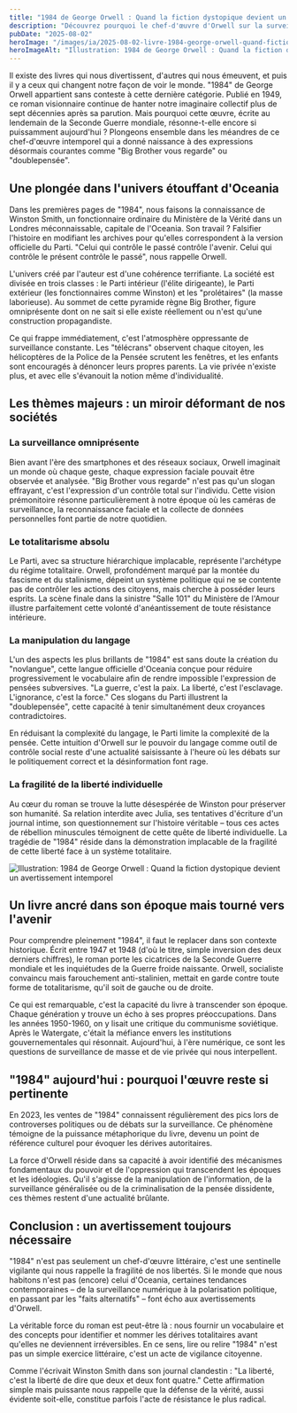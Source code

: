 ```yaml
---
title: "1984 de George Orwell : Quand la fiction dystopique devient un avertissement intemporel"
description: "Découvrez pourquoi le chef-d'œuvre d'Orwell sur la surveillance, le totalitarisme et la manipulation du langage reste d'une actualité saisissante."
pubDate: "2025-08-02"
heroImage: "/images/ia/2025-08-02-livre-1984-george-orwell-quand-fiction-dystopique-devient-avertissement-intemporel-hero/2025-08-02-livre-1984-george-orwell-quand-fiction-dystopique-devient-avertissement-intemporel-hero.png"
heroImageAlt: "Illustration: 1984 de George Orwell : Quand la fiction dystopique devient un avertissement intemporel"
---
```


Il existe des livres qui nous divertissent, d'autres qui nous émeuvent, et puis il y a ceux qui changent notre façon de voir le monde. "1984" de George Orwell appartient sans conteste à cette dernière catégorie. Publié en 1949, ce roman visionnaire continue de hanter notre imaginaire collectif plus de sept décennies après sa parution. Mais pourquoi cette œuvre, écrite au lendemain de la Seconde Guerre mondiale, résonne-t-elle encore si puissamment aujourd'hui ? Plongeons ensemble dans les méandres de ce chef-d'œuvre intemporel qui a donné naissance à des expressions désormais courantes comme "Big Brother vous regarde" ou "doublepensée".


## Une plongée dans l'univers étouffant d'Oceania

Dans les premières pages de "1984", nous faisons la connaissance de Winston Smith, un fonctionnaire ordinaire du Ministère de la Vérité dans un Londres méconnaissable, capitale de l'Oceania. Son travail ? Falsifier l'histoire en modifiant les archives pour qu'elles correspondent à la version officielle du Parti. "Celui qui contrôle le passé contrôle l'avenir. Celui qui contrôle le présent contrôle le passé", nous rappelle Orwell.

L'univers créé par l'auteur est d'une cohérence terrifiante. La société est divisée en trois classes : le Parti intérieur (l'élite dirigeante), le Parti extérieur (les fonctionnaires comme Winston) et les "prolétaires" (la masse laborieuse). Au sommet de cette pyramide règne Big Brother, figure omniprésente dont on ne sait si elle existe réellement ou n'est qu'une construction propagandiste.

Ce qui frappe immédiatement, c'est l'atmosphère oppressante de surveillance constante. Les "télécrans" observent chaque citoyen, les hélicoptères de la Police de la Pensée scrutent les fenêtres, et les enfants sont encouragés à dénoncer leurs propres parents. La vie privée n'existe plus, et avec elle s'évanouit la notion même d'individualité.

## Les thèmes majeurs : un miroir déformant de nos sociétés

### La surveillance omniprésente

Bien avant l'ère des smartphones et des réseaux sociaux, Orwell imaginait un monde où chaque geste, chaque expression faciale pouvait être observée et analysée. "Big Brother vous regarde" n'est pas qu'un slogan effrayant, c'est l'expression d'un contrôle total sur l'individu. Cette vision prémonitoire résonne particulièrement à notre époque où les caméras de surveillance, la reconnaissance faciale et la collecte de données personnelles font partie de notre quotidien.

### Le totalitarisme absolu

Le Parti, avec sa structure hiérarchique implacable, représente l'archétype du régime totalitaire. Orwell, profondément marqué par la montée du fascisme et du stalinisme, dépeint un système politique qui ne se contente pas de contrôler les actions des citoyens, mais cherche à posséder leurs esprits. La scène finale dans la sinistre "Salle 101" du Ministère de l'Amour illustre parfaitement cette volonté d'anéantissement de toute résistance intérieure.

### La manipulation du langage

L'un des aspects les plus brillants de "1984" est sans doute la création du "novlangue", cette langue officielle d'Oceania conçue pour réduire progressivement le vocabulaire afin de rendre impossible l'expression de pensées subversives. "La guerre, c'est la paix. La liberté, c'est l'esclavage. L'ignorance, c'est la force." Ces slogans du Parti illustrent la "doublepensée", cette capacité à tenir simultanément deux croyances contradictoires.

En réduisant la complexité du langage, le Parti limite la complexité de la pensée. Cette intuition d'Orwell sur le pouvoir du langage comme outil de contrôle social reste d'une actualité saisissante à l'heure où les débats sur le politiquement correct et la désinformation font rage.

### La fragilité de la liberté individuelle

Au cœur du roman se trouve la lutte désespérée de Winston pour préserver son humanité. Sa relation interdite avec Julia, ses tentatives d'écriture d'un journal intime, son questionnement sur l'histoire véritable – tous ces actes de rébellion minuscules témoignent de cette quête de liberté individuelle. La tragédie de "1984" réside dans la démonstration implacable de la fragilité de cette liberté face à un système totalitaire.


![Illustration: 1984 de George Orwell : Quand la fiction dystopique devient un avertissement intemporel](/images/ia/2025-08-02-livre-1984-george-orwell-quand-fiction-dystopique-devient-avertissement-intemporel-inline/2025-08-02-livre-1984-george-orwell-quand-fiction-dystopique-devient-avertissement-intemporel-inline.png)

## Un livre ancré dans son époque mais tourné vers l'avenir

Pour comprendre pleinement "1984", il faut le replacer dans son contexte historique. Écrit entre 1947 et 1948 (d'où le titre, simple inversion des deux derniers chiffres), le roman porte les cicatrices de la Seconde Guerre mondiale et les inquiétudes de la Guerre froide naissante. Orwell, socialiste convaincu mais farouchement anti-stalinien, mettait en garde contre toute forme de totalitarisme, qu'il soit de gauche ou de droite.

Ce qui est remarquable, c'est la capacité du livre à transcender son époque. Chaque génération y trouve un écho à ses propres préoccupations. Dans les années 1950-1960, on y lisait une critique du communisme soviétique. Après le Watergate, c'était la méfiance envers les institutions gouvernementales qui résonnait. Aujourd'hui, à l'ère numérique, ce sont les questions de surveillance de masse et de vie privée qui nous interpellent.

## "1984" aujourd'hui : pourquoi l'œuvre reste si pertinente

En 2023, les ventes de "1984" connaissent régulièrement des pics lors de controverses politiques ou de débats sur la surveillance. Ce phénomène témoigne de la puissance métaphorique du livre, devenu un point de référence culturel pour évoquer les dérives autoritaires.

La force d'Orwell réside dans sa capacité à avoir identifié des mécanismes fondamentaux du pouvoir et de l'oppression qui transcendent les époques et les idéologies. Qu'il s'agisse de la manipulation de l'information, de la surveillance généralisée ou de la criminalisation de la pensée dissidente, ces thèmes restent d'une actualité brûlante.

## Conclusion : un avertissement toujours nécessaire

"1984" n'est pas seulement un chef-d'œuvre littéraire, c'est une sentinelle vigilante qui nous rappelle la fragilité de nos libertés. Si le monde que nous habitons n'est pas (encore) celui d'Oceania, certaines tendances contemporaines – de la surveillance numérique à la polarisation politique, en passant par les "faits alternatifs" – font écho aux avertissements d'Orwell.

La véritable force du roman est peut-être là : nous fournir un vocabulaire et des concepts pour identifier et nommer les dérives totalitaires avant qu'elles ne deviennent irréversibles. En ce sens, lire ou relire "1984" n'est pas un simple exercice littéraire, c'est un acte de vigilance citoyenne.

Comme l'écrivait Winston Smith dans son journal clandestin : "La liberté, c'est la liberté de dire que deux et deux font quatre." Cette affirmation simple mais puissante nous rappelle que la défense de la vérité, aussi évidente soit-elle, constitue parfois l'acte de résistance le plus radical.